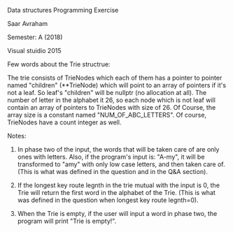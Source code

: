 Data structures
Programming Exercise

Saar Avraham

Semester: A (2018)

Visual stuidio 2015

Few words about the Trie structrue:

The trie consists of TrieNodes which each of them has a pointer to pointer named "children" (**TrieNode) which will point to
an array of pointers if it's not a leaf. So leaf's "children" will be nullptr (no allocation at all). 
The number of letter in the alphabet it 26, so each node which is not leaf will contain an array of pointers to TrieNodes with size of 26.
Of Course, the array size is a constant named "NUM_OF_ABC_LETTERS".
Of course, TrieNodes have a count integer as well.


Notes:
1) In phase two of the input, the words that will be taken care of are only ones with letters. 
Also, if the program's input is: "A-my", it will be transformed to "amy" with only low case letters, and then taken care of.
(This is what was defined in the question and in the Q&A section). 

2) If the longest key route legnth in the trie mutual with the input is 0, the Trie will return the first word in the alphabet of the Trie.
(This is what was defined in the question when longest key route legnth=0). 

3) When the Trie is empty, if the user will input a word in phase two, the program will print "Trie is empty!".
